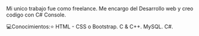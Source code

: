 Mi unico trabajo fue como freelance.
Me encargo del Desarrollo web y creo codigo con C# Console.

💻Conocimientos:⭐
HTML - CSS o Bootstrap.
C & C++.
MySQL.
C#.
